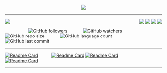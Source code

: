 <p align="center">
 <img src="https://readme-typing-svg.herokuapp.com?color=F66E96?size=30&width=650&lines=Hello+I'm+Francois...;+I+am+a+student+at+school+42+Paris...;Nice+to+meet+you+!">
</p>

-----------

<a>
  <img align="right" src="https://img.shields.io/badge/c-%2300599C.svg?style=for-the-badge&logo=c&logoColor=white" />
 <img align="right" src="https://img.shields.io/badge/c++-%2300599C.svg?style=for-the-badge&logo=c%2B%2B&logoColor=white" />
 <img align="right" src="https://img.shields.io/badge/html5-%23E34F26.svg?style=for-the-badge&logo=html5&logoColor=white" />
 <img align="right" src="https://img.shields.io/badge/css3-%231572B6.svg?style=for-the-badge&logo=css3&logoColor=white" />
</a>  

![](https://estruyf-github.azurewebsites.net/api/VisitorHit?user=frfrance&repo=github-visitors-badge&countColorcountColor&countColor=%237B1E7A)

&emsp;&emsp;&emsp;&emsp;&emsp; ![GitHub followers](https://img.shields.io/github/followers/kazuumaVII?style=social) &emsp;&emsp;&emsp;
![GitHub watchers](https://img.shields.io/github/watchers/kazuumaVII/kazuumaVII?style=social) &emsp;&emsp;&emsp;
![GitHub repo size](https://badges.pufler.dev/repos/kazuumaVII?style=flat-square&color=black&logo=github) &emsp;&emsp;&emsp;
![GitHub language count](https://img.shields.io/github/languages/count/kazuumaVII/kazuumaVII?style=plastic) &emsp;&emsp;&emsp;
![GitHub last commit](https://img.shields.io/github/last-commit/kazuumaVII/kazuumaVII?color=red&style=plastic)

-----------

[![Readme Card](https://github-readme-stats.vercel.app/api/pin/?username=kazuumaVII&repo=minishell&theme=dracula&border_radius=30)](https://github.com/kazuumaVII/minishell)&emsp;&emsp; &ensp; 
[![Readme Card](https://github-readme-stats.vercel.app/api/pin/?username=kazuumaVII&repo=cub_3d&theme=dracula&border_radius=30)](https://github.com/kazuumaVII/cub_3d) 
[![Readme Card](https://github-readme-stats.vercel.app/api/pin/?username=kazuumaVII&repo=ft_printf&theme=dracula&border_radius=30)](https://github.com/kazuumaVII/ft_printf)&emsp;&emsp; &ensp; 
[![Readme Card](https://github-readme-stats.vercel.app/api/pin/?username=kazuumaVII&repo=ft_service&theme=dracula&border_radius=30)](https://github.com/kazuumaVII/ft_service)

-----------



